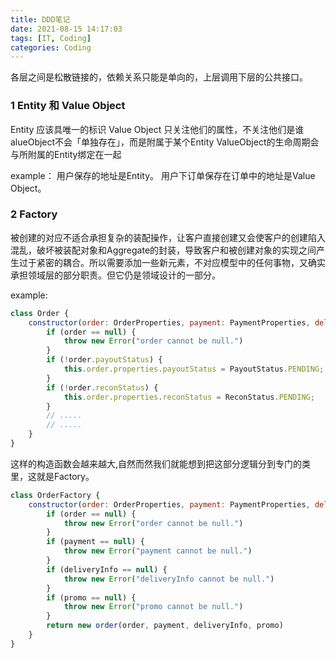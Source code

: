 ```yaml
---
title: DDD笔记
date: 2021-08-15 14:17:03
tags: [IT, Coding]
categories: Coding
---
```


各层之间是松散链接的，依赖关系只能是单向的，上层调用下层的公共接口。
<!--more-->

### 1 Entity 和 Value Object
Entity 应该具唯一的标识
Value Object 只关注他们的属性，不关注他们是谁
alueObject不会「单独存在」，而是附属于某个Entity
ValueObject的生命周期会与所附属的Entity绑定在一起

example：
用户保存的地址是Entity。
用户下订单保存在订单中的地址是Value Object。

### 2 Factory
被创建的对应不适合承担复杂的装配操作，让客户直接创建又会使客户的创建陷入混乱，破坏被装配对象和Aggregate的封装，导致客户和被创建对象的实现之间产生过于紧密的耦合。所以需要添加一些新元素，不对应模型中的任何事物，又确实承担领域层的部分职责。但它仍是领域设计的一部分。

example:

```js
class Order {
    constructor(order: OrderProperties, payment: PaymentProperties, deliveryInfo: DeliveryInfoProperties, promo: PromoProperties) {
        if (order == null) {
            throw new Error("order cannot be null.")
        }
        if (!order.payoutStatus) {
            this.order.properties.payoutStatus = PayoutStatus.PENDING;
        }
        if (!order.reconStatus) {
            this.order.properties.reconStatus = ReconStatus.PENDING;
        }
        // .....
        // .....
    }
}
```
这样的构造函数会越来越大,自然而然我们就能想到把这部分逻辑分到专门的类里，这就是Factory。

```js
class OrderFactory {
    constructor(order: OrderProperties, payment: PaymentProperties, deliveryInfo: DeliveryInfoProperties, promo: PromoProperties) {
        if (order == null) {
            throw new Error("order cannot be null.")
        }
        if (payment == null) {
            throw new Error("payment cannot be null.")
        }
        if (deliveryInfo == null) {
            throw new Error("deliveryInfo cannot be null.")
        }
        if (promo == null) {
            throw new Error("promo cannot be null.")
        }
        return new order(order, payment, deliveryInfo, promo)
    }
}
```